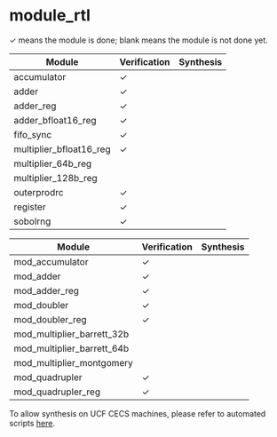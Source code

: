 # module_rtl

&check; means the module is done; blank means the module is not done yet.

|Module|Verification|Synthesis|
|---|---|---|
|accumulator|&check;||
|adder|&check;||
|adder_reg|&check;||
|adder_bfloat16_reg|&check;||
|fifo_sync|&check;||
|multiplier_bfloat16_reg|&check;||
|multiplier_64b_reg|||
|multiplier_128b_reg|||
|outerprodrc|&check;||
|register|&check;||
|sobolrng|&check;||


|Module|Verification|Synthesis|
|---|---|---|
|mod_accumulator|&check;||
|mod_adder|&check;||
|mod_adder_reg|&check;||
|mod_doubler|&check;||
|mod_doubler_reg|&check;||
|mod_multiplier_barrett_32b|||
|mod_multiplier_barrett_64b|||
|mod_multiplier_montgomery|||
|mod_quadrupler|&check;||
|mod_quadrupler_reg|&check;||


To allow synthesis on UCF CECS machines, please refer to automated scripts [here](https://github.com/UNARY-Lab/Tools/tree/main/script-auto-syn-pr-ucf-cecs).
